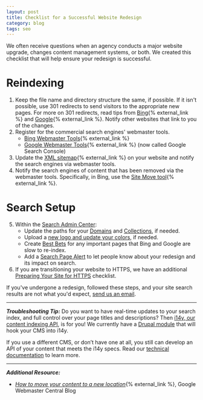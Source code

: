 ```yaml
---
layout: post
title: Checklist for a Successful Website Redesign
category: blog
tags: seo
---
```

We often receive questions when an agency conducts a major website upgrade, changes content management systems, or both. We created this checklist that will help ensure your redesign is successful. 

# Reindexing

1. Keep the file name and directory structure the same, if possible. If it isn't possible, use 301 redirects to send visitors to the appropriate new pages. For more on 301 redirects, read tips from [Bing](http://blogs.bing.com/webmaster/2011/10/06/managing-redirects-301s-302s-and-canonicals/){% external_link %} and [Google](https://support.google.com/webmasters/answer/93633){% external_link %}. Notify other websites that link to you of the changes.
2. Register for the commercial search engines' webmaster tools.
    * [Bing Webmaster Tools](http://www.bing.com/toolbox/webmaster){% external_link %}
    * [Google Webmaster Tools](https://www.google.com/webmasters/tools/home?hl=en){% external_link %} (now called Google Search Console)
3. Update the [XML sitemap](http://www.sitemaps.org){% external_link %} on your website and notify the search engines via webmaster tools.
4. Notify the search engines of content that has been removed via the webmaster tools. Specifically, in Bing, use the [Site Move tool](https://www.bing.com/webmaster/help/how-to-use-the-site-move-tool-bb8f5112){% external_link %}.

# Search Setup
5. Within the [Search Admin Center](https://search.usa.gov/sites/): 
   * Update the paths for your [Domains](/manual/domains.html) and [Collections](/manual/collections.html), if needed. 
   * Upload a [new logo and update your colors](/manual/brand.html), if needed.
   * Create [Best Bets](/manual/best-bets.html) for any important pages that Bing and Google are slow to re-index.
   * Add a [Search Page Alert](/manual/system-alert.html) to let people know about your redesign and its impact on search.
6. If you are transitioning your website to HTTPS, we have an additional [Preparing Your Site for HTTPS](/manual/https-transition.html) checklist.


If you've undergone a redesign, followed these steps, and your site search results are not what you'd expect, [send us an email](mailto:search@support.digitalgov.gov).

---

***Troubleshooting Tip:***
Do you want to have real-time updates to your search index, and full control over your page titles and descriptions? Then [i14y, our content indexing API](/developer/i14y.html), is for you! We currently have a [Drupal module](http://www.drupal.org/project/usasearch) that will hook your CMS into i14y. 

If you use a different CMS, or don’t have one at all, you still can develop an API of your content that meets the i14y specs. Read our [technical documentation](/developer/indexing-api.html) to learn more. 

---
***Additional Resource:***

* *[How to move your content to a new location](http://googlewebmastercentral.blogspot.com/2012/04/how-to-move-your-content-to-new.html)*{% external_link %}, Google Webmaster Central Blog
